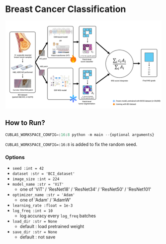 # Breast Cancer Classification

![framework](framework.png)

## How to Run?
```python
CUBLAS_WORKSPACE_CONFIG=:16:8 python -m main --{optional arguments}
```
`CUBLAS_WORKSPACE_CONFIG=:16:8` is added to fix the random seed. 

### Options

- `seed :int = 42`
- `dataset :str = 'BCI_dataset'`
- `image_size :int = 224`
- `model_name :str = 'ViT'`
    - one of 'ViT' / 'ResNet18' / 'ResNet34' / 'ResNet50' / 'ResNet101'
- `optimizer_name :str = 'Adam'`
    - one of 'Adam' / 'AdamW'
- `learning_rate :float = 1e-3`
- `log_freq :int = 10`
    - log accuracy every `log_freq` batches
- `load_dir :str = None`
    - default : load pretrained weight 
- `save_dir :str = None`
    - default : not save
